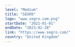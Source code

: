 ```yaml
---
level: "Medium"
title: "SEGRO"
logo: "www.segro.com.png"
startDate: "2021-01-01"
endDate: "2023-02-28"
link: "https://www.segro.com/"
country: "United Kingdom"
---
```

